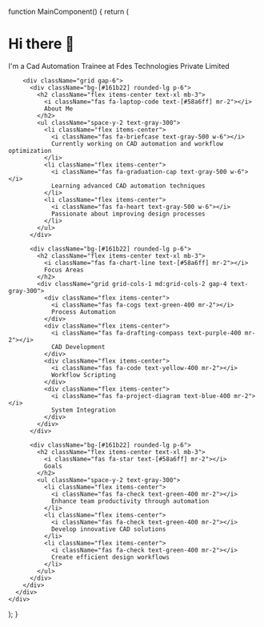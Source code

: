 function MainComponent() {
  return (
    <div className="min-h-screen bg-[#0d1117] text-white p-8 font-roboto">
      <div className="max-w-3xl mx-auto">
        <div className="bg-[#161b22] rounded-lg p-6 mb-6">
          <div className="flex items-center mb-4">
            <i className="fas fa-code-branch text-[#58a6ff] text-2xl mr-3"></i>
            <h1 className="text-2xl font-bold">Hi there 👋</h1>
          </div>
          <p className="text-gray-300 mb-4">
            I'm a Cad Automation Trainee at Fdes Technologies Private Limited
          </p>
        </div>

        <div className="grid gap-6">
          <div className="bg-[#161b22] rounded-lg p-6">
            <h2 className="flex items-center text-xl mb-3">
              <i className="fas fa-laptop-code text-[#58a6ff] mr-2"></i>
              About Me
            </h2>
            <ul className="space-y-2 text-gray-300">
              <li className="flex items-center">
                <i className="fas fa-briefcase text-gray-500 w-6"></i>
                Currently working on CAD automation and workflow optimization
              </li>
              <li className="flex items-center">
                <i className="fas fa-graduation-cap text-gray-500 w-6"></i>
                Learning advanced CAD automation techniques
              </li>
              <li className="flex items-center">
                <i className="fas fa-heart text-gray-500 w-6"></i>
                Passionate about improving design processes
              </li>
            </ul>
          </div>

          <div className="bg-[#161b22] rounded-lg p-6">
            <h2 className="flex items-center text-xl mb-3">
              <i className="fas fa-chart-line text-[#58a6ff] mr-2"></i>
              Focus Areas
            </h2>
            <div className="grid grid-cols-1 md:grid-cols-2 gap-4 text-gray-300">
              <div className="flex items-center">
                <i className="fas fa-cogs text-green-400 mr-2"></i>
                Process Automation
              </div>
              <div className="flex items-center">
                <i className="fas fa-drafting-compass text-purple-400 mr-2"></i>
                CAD Development
              </div>
              <div className="flex items-center">
                <i className="fas fa-code text-yellow-400 mr-2"></i>
                Workflow Scripting
              </div>
              <div className="flex items-center">
                <i className="fas fa-project-diagram text-blue-400 mr-2"></i>
                System Integration
              </div>
            </div>
          </div>

          <div className="bg-[#161b22] rounded-lg p-6">
            <h2 className="flex items-center text-xl mb-3">
              <i className="fas fa-star text-[#58a6ff] mr-2"></i>
              Goals
            </h2>
            <ul className="space-y-2 text-gray-300">
              <li className="flex items-center">
                <i className="fas fa-check text-green-400 mr-2"></i>
                Enhance team productivity through automation
              </li>
              <li className="flex items-center">
                <i className="fas fa-check text-green-400 mr-2"></i>
                Develop innovative CAD solutions
              </li>
              <li className="flex items-center">
                <i className="fas fa-check text-green-400 mr-2"></i>
                Create efficient design workflows
              </li>
            </ul>
          </div>
        </div>
      </div>
    </div>
  );
}


